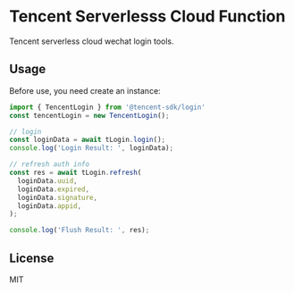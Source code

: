 # Tencent Serverlesss Cloud Function

Tencent serverless cloud wechat login tools.

## Usage

Before use, you need create an instance:

```js
import { TencentLogin } from '@tencent-sdk/login'
const tencentLogin = new TencentLogin();

// login
const loginData = await tLogin.login();
console.log('Login Result: ', loginData);

// refresh auth info
const res = await tLogin.refresh(
  loginData.uuid,
  loginData.expired,
  loginData.signature,
  loginData.appid,
);

console.log('Flush Result: ', res);
```

## License

MIT
